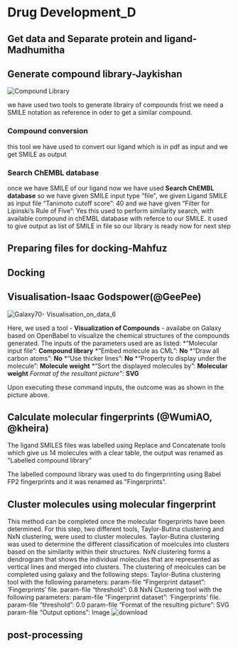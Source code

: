 # Drug Development_D

## Get data and Separate protein and ligand-Madhumitha  


## Generate compound library-Jaykishan 
![Compound Library](https://user-images.githubusercontent.com/86801284/129846114-5d9afd3a-923b-4964-b705-3d1361e89c78.PNG)

we have used two tools to generate librairy of compounds 
frist we need a SMILE notation as reference in oder to get a similar compound. 
### Compound conversion 
this tool we have used to convert our ligand which is in pdf as input and we get  SMILE as output   
### Search ChEMBL database
once we have SMILE of our ligand now we have used **Search ChEMBL database** 
so we have given SMILE input type "file", we given Ligand SMILE as input file “Tanimoto cutoff score”: 40  and we have given  “Filter for Lipinski’s Rule of Five”: Yes 
this used to perform similarity search, with available compound in chEMBL database with referce to our SMILE.
it used to give output as list of SMILE in file so our library is ready now for next step 


## Preparing files for docking-Mahfuz

## Docking

## Visualisation-Isaac Godspower(@GeePee)
![Galaxy70- Visualisation_on_data_6](https://user-images.githubusercontent.com/88286597/129873861-b2fdadb9-52c9-4346-aad4-fcf1c7d1a1aa.png)

Here, we used a tool - **Visualization of Compounds** - availabe on Galaxy based on OpenBabel to visualize the chemical structures of the compounds generated. The inputs of the parameters used are as listed:
*“Molecular input file”: **Compound library**
*“Embed molecule as CML”: **No**
*“Draw all carbon atoms”: **No**
*“Use thicker lines”: **No**
*“Property to display under the molecule”: **Molecule weight**
*“Sort the displayed molecules by”: **Molecular weight**
*Format of the resultant picture”*: **SVG**

Upon executing these command inputs, the outcome was as shown in the picture above.

## Calculate molecular fingerprints (@WumiAO, @kheira)

The ligand SMILES files was labelled using Replace and Concatenate tools which give us 14 molecules with a clear table, the output was renamed as "Labelled compound library"

The labelled compound library was used to do fingerprinting using Babel FP2 fingerprints and it was renamed as "Fingerprints".

## Cluster molecules using molecular fingerprint
This method can be completed once the molecular fingerprints have been determined.
For this step, two different tools, Taylor-Butina clustering and NxN clustering, were used to cluster molecules. 
Taylor-Butina clustering was used to determine the different classification of moelcules into clusters based on the similarity within their structures.
NxN clustering forms a dendrogram that shows the individual molecules that are represented as vertical lines and merged into clusters.
The clustering of meolcules can be completed using galaxy and the following steps:
Taylor-Butina clustering tool with the following parameters:
param-file “Fingerprint dataset”: ‘Fingerprints’ file.
param-file “threshold”: 0.8
NxN Clustering tool with the following parameters:
param-file “Fingerprint dataset”: ‘Fingerprints’ file.
param-file “threshold”: 0.0
param-file “Format of the resulting picture”: SVG
param-file “Output options”: Image
![download](https://user-images.githubusercontent.com/88290959/129894215-48c2fd25-65ae-44bf-9409-15925f485b0f.jpg)

##  post-processing
